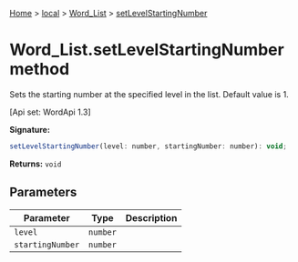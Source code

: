 [Home](./index) &gt; [local](local.md) &gt; [Word\_List](local.word_list.md) &gt; [setLevelStartingNumber](local.word_list.setlevelstartingnumber.md)

# Word\_List.setLevelStartingNumber method

Sets the starting number at the specified level in the list. Default value is 1. 

 \[Api set: WordApi 1.3\]

**Signature:**
```javascript
setLevelStartingNumber(level: number, startingNumber: number): void;
```
**Returns:** `void`

## Parameters

|  Parameter | Type | Description |
|  --- | --- | --- |
|  `level` | `number` |  |
|  `startingNumber` | `number` |  |


